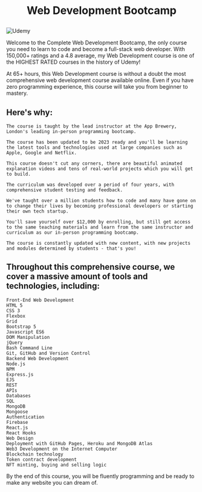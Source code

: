  # <p align="center"> Web Development Bootcamp <p> 

<p align="centre">
  <img src="https://github.com/nsinorov/Web-Development-Bootcamp-/assets/45227327/63adee94-a218-4721-b51c-fda2ea3a5678" alt="Udemy"/>
</p> 


Welcome to the Complete Web Development Bootcamp, the only course you need to learn to code and become a full-stack web developer. With 150,000+ ratings and a 4.8 average, my Web Development course is one of the HIGHEST RATED courses in the history of Udemy! 

At 65+ hours, this Web Development course is without a doubt the most comprehensive web development course available online. Even if you have zero programming experience, this course will take you from beginner to mastery.

## Here's why:

    The course is taught by the lead instructor at the App Brewery, London's leading in-person programming bootcamp.

    The course has been updated to be 2023 ready and you'll be learning the latest tools and technologies used at large companies such as Apple, Google and Netflix.

    This course doesn't cut any corners, there are beautiful animated explanation videos and tens of real-world projects which you will get to build.

    The curriculum was developed over a period of four years, with comprehensive student testing and feedback.

    We've taught over a million students how to code and many have gone on to change their lives by becoming professional developers or starting their own tech startup.

    You'll save yourself over $12,000 by enrolling, but still get access to the same teaching materials and learn from the same instructor and curriculum as our in-person programming bootcamp.

    The course is constantly updated with new content, with new projects and modules determined by students - that's you!
    
    

## Throughout this comprehensive course, we cover a massive amount of tools and technologies, including:

    Front-End Web Development
    HTML 5
    CSS 3
    Flexbox
    Grid
    Bootstrap 5
    Javascript ES6
    DOM Manipulation
    jQuery
    Bash Command Line
    Git, GitHub and Version Control
    Backend Web Development
    Node.js
    NPM
    Express.js
    EJS
    REST
    APIs
    Databases
    SQL
    MongoDB
    Mongoose
    Authentication
    Firebase
    React.js
    React Hooks
    Web Design
    Deployment with GitHub Pages, Heroku and MongoDB Atlas
    Web3 Development on the Internet Computer
    Blockchain technology
    Token contract development
    NFT minting, buying and selling logic

By the end of this course, you will be fluently programming and be ready to make any website you can dream of.
